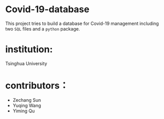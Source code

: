 # Covid-19-database
This project tries to build a database for Covid-19 management including two `SQL` files and a `python` package.
# institution: 
Tsinghua University
# contributors：
* Zechang Sun
* Yuqing Wang
* Yiming Qu


